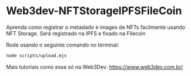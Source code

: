 # Web3dev-NFTStorageIPFSFileCoin
Aprenda como registrar o metadado e images de NFTs facilmente usando NFT Storage. Será registrado na IPFS e fixado na Filecoin

Rode usando o seguinte comando no terminal:
```bash
node scripts/upload.mjs
```

Mais tutoriais como esse só na Web3Dev:
https://www.web3dev.com.br/
